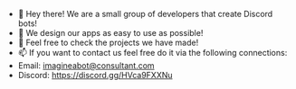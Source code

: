 - 👋 Hey there! We are a small group of developers that create Discord bots!
- 👀 We design our apps as easy to use as possible!
- 👀 Feel free to check the projects we have made! 
- 📫 If you want to contact us feel free do it via the following connections:
- Email: imagineabot@consultant.com
- Discord: https://discord.gg/HVca9FXXNu
